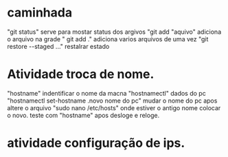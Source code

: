 # caminhada


"git status" serve para mostar status dos argivos 
"git add "aquivo" adiciona o arquivo na grade
" git add ." adiciona varios arquivos de uma vez
"git restore --staged <file>..." restalrar estado
  
  # Atividade troca de nome.
  
  "hostname" indentificar o nome da macna
  "hostnamectl" dados do pc
  "hostnamectl set-hostname .novo nome do pc" mudar o nome do pc
  apos altere o arquivo "sudo nano /etc/hosts" onde estiver o antigo nome colocar o novo.
  teste com "hostname"
  apos desloge e reloge.
  
  # atividade configuração de ips.
  
  
